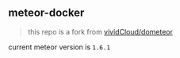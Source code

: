 ## meteor-docker

> this repo is a fork from [vividCloud/dometeor](https://github.com/VividCloud/dometeor)

current meteor version is `1.6.1`
